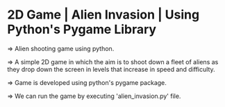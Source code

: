 # 2D Game | Alien Invasion | Using Python's Pygame Library

=> Alien shooting game using python.

=> A simple 2D game in which the aim is to shoot down a fleet of aliens as they drop down the screen in levels that increase in speed and difficulty.

=> Game is developed using python's pygame package.

=> We can run the game by executing 'alien_invasion.py' file.
